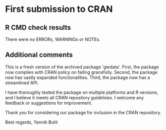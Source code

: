 # First submission to CRAN

## R CMD check results
There were no ERRORs, WARNINGs or NOTEs.

## Additional comments
This is a fresh version of the archived package 'giedata'.
First, the package now complies with CRAN policy on failing gracefully.
Second, the package now has vastly expanded functionalities.
Third, the package now has a streamlined API.

I have thoroughly tested the package on multiple platforms and R versions, and I believe it meets all CRAN repository guidelines. I welcome any feedback or suggestions for improvement.

Thank you for considering our package for inclusion in the CRAN repository.

Best regards,
Yannik Buhl
